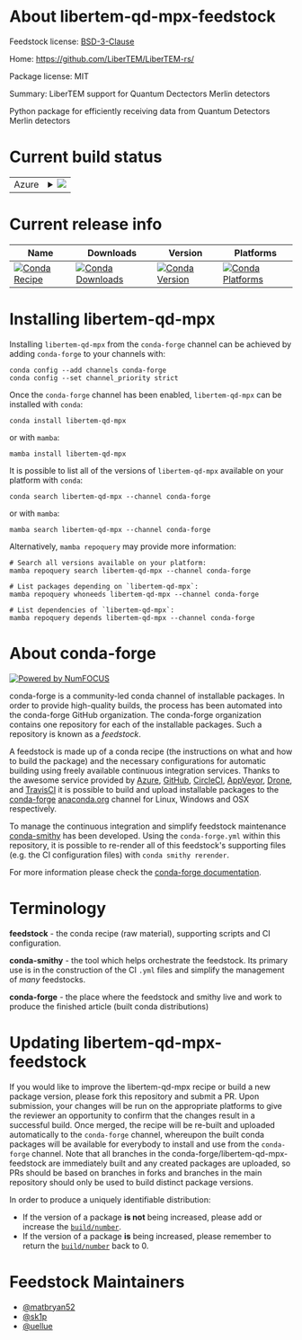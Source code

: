 About libertem-qd-mpx-feedstock
===============================

Feedstock license: [BSD-3-Clause](https://github.com/conda-forge/libertem-qd-mpx-feedstock/blob/main/LICENSE.txt)

Home: https://github.com/LiberTEM/LiberTEM-rs/

Package license: MIT

Summary: LiberTEM support for Quantum Dectectors Merlin detectors

Python package for efficiently receiving data
from Quantum Detectors Merlin detectors


Current build status
====================


<table>
    
  <tr>
    <td>Azure</td>
    <td>
      <details>
        <summary>
          <a href="https://dev.azure.com/conda-forge/feedstock-builds/_build/latest?definitionId=23413&branchName=main">
            <img src="https://dev.azure.com/conda-forge/feedstock-builds/_apis/build/status/libertem-qd-mpx-feedstock?branchName=main">
          </a>
        </summary>
        <table>
          <thead><tr><th>Variant</th><th>Status</th></tr></thead>
          <tbody><tr>
              <td>linux_64_python3.10.____cpython</td>
              <td>
                <a href="https://dev.azure.com/conda-forge/feedstock-builds/_build/latest?definitionId=23413&branchName=main">
                  <img src="https://dev.azure.com/conda-forge/feedstock-builds/_apis/build/status/libertem-qd-mpx-feedstock?branchName=main&jobName=linux&configuration=linux%20linux_64_python3.10.____cpython" alt="variant">
                </a>
              </td>
            </tr><tr>
              <td>linux_64_python3.11.____cpython</td>
              <td>
                <a href="https://dev.azure.com/conda-forge/feedstock-builds/_build/latest?definitionId=23413&branchName=main">
                  <img src="https://dev.azure.com/conda-forge/feedstock-builds/_apis/build/status/libertem-qd-mpx-feedstock?branchName=main&jobName=linux&configuration=linux%20linux_64_python3.11.____cpython" alt="variant">
                </a>
              </td>
            </tr><tr>
              <td>linux_64_python3.12.____cpython</td>
              <td>
                <a href="https://dev.azure.com/conda-forge/feedstock-builds/_build/latest?definitionId=23413&branchName=main">
                  <img src="https://dev.azure.com/conda-forge/feedstock-builds/_apis/build/status/libertem-qd-mpx-feedstock?branchName=main&jobName=linux&configuration=linux%20linux_64_python3.12.____cpython" alt="variant">
                </a>
              </td>
            </tr><tr>
              <td>linux_64_python3.9.____cpython</td>
              <td>
                <a href="https://dev.azure.com/conda-forge/feedstock-builds/_build/latest?definitionId=23413&branchName=main">
                  <img src="https://dev.azure.com/conda-forge/feedstock-builds/_apis/build/status/libertem-qd-mpx-feedstock?branchName=main&jobName=linux&configuration=linux%20linux_64_python3.9.____cpython" alt="variant">
                </a>
              </td>
            </tr><tr>
              <td>osx_64_python3.10.____cpython</td>
              <td>
                <a href="https://dev.azure.com/conda-forge/feedstock-builds/_build/latest?definitionId=23413&branchName=main">
                  <img src="https://dev.azure.com/conda-forge/feedstock-builds/_apis/build/status/libertem-qd-mpx-feedstock?branchName=main&jobName=osx&configuration=osx%20osx_64_python3.10.____cpython" alt="variant">
                </a>
              </td>
            </tr><tr>
              <td>osx_64_python3.11.____cpython</td>
              <td>
                <a href="https://dev.azure.com/conda-forge/feedstock-builds/_build/latest?definitionId=23413&branchName=main">
                  <img src="https://dev.azure.com/conda-forge/feedstock-builds/_apis/build/status/libertem-qd-mpx-feedstock?branchName=main&jobName=osx&configuration=osx%20osx_64_python3.11.____cpython" alt="variant">
                </a>
              </td>
            </tr><tr>
              <td>osx_64_python3.12.____cpython</td>
              <td>
                <a href="https://dev.azure.com/conda-forge/feedstock-builds/_build/latest?definitionId=23413&branchName=main">
                  <img src="https://dev.azure.com/conda-forge/feedstock-builds/_apis/build/status/libertem-qd-mpx-feedstock?branchName=main&jobName=osx&configuration=osx%20osx_64_python3.12.____cpython" alt="variant">
                </a>
              </td>
            </tr><tr>
              <td>osx_64_python3.9.____cpython</td>
              <td>
                <a href="https://dev.azure.com/conda-forge/feedstock-builds/_build/latest?definitionId=23413&branchName=main">
                  <img src="https://dev.azure.com/conda-forge/feedstock-builds/_apis/build/status/libertem-qd-mpx-feedstock?branchName=main&jobName=osx&configuration=osx%20osx_64_python3.9.____cpython" alt="variant">
                </a>
              </td>
            </tr><tr>
              <td>win_64_python3.10.____cpython</td>
              <td>
                <a href="https://dev.azure.com/conda-forge/feedstock-builds/_build/latest?definitionId=23413&branchName=main">
                  <img src="https://dev.azure.com/conda-forge/feedstock-builds/_apis/build/status/libertem-qd-mpx-feedstock?branchName=main&jobName=win&configuration=win%20win_64_python3.10.____cpython" alt="variant">
                </a>
              </td>
            </tr><tr>
              <td>win_64_python3.11.____cpython</td>
              <td>
                <a href="https://dev.azure.com/conda-forge/feedstock-builds/_build/latest?definitionId=23413&branchName=main">
                  <img src="https://dev.azure.com/conda-forge/feedstock-builds/_apis/build/status/libertem-qd-mpx-feedstock?branchName=main&jobName=win&configuration=win%20win_64_python3.11.____cpython" alt="variant">
                </a>
              </td>
            </tr><tr>
              <td>win_64_python3.12.____cpython</td>
              <td>
                <a href="https://dev.azure.com/conda-forge/feedstock-builds/_build/latest?definitionId=23413&branchName=main">
                  <img src="https://dev.azure.com/conda-forge/feedstock-builds/_apis/build/status/libertem-qd-mpx-feedstock?branchName=main&jobName=win&configuration=win%20win_64_python3.12.____cpython" alt="variant">
                </a>
              </td>
            </tr><tr>
              <td>win_64_python3.9.____cpython</td>
              <td>
                <a href="https://dev.azure.com/conda-forge/feedstock-builds/_build/latest?definitionId=23413&branchName=main">
                  <img src="https://dev.azure.com/conda-forge/feedstock-builds/_apis/build/status/libertem-qd-mpx-feedstock?branchName=main&jobName=win&configuration=win%20win_64_python3.9.____cpython" alt="variant">
                </a>
              </td>
            </tr>
          </tbody>
        </table>
      </details>
    </td>
  </tr>
</table>

Current release info
====================

| Name | Downloads | Version | Platforms |
| --- | --- | --- | --- |
| [![Conda Recipe](https://img.shields.io/badge/recipe-libertem--qd--mpx-green.svg)](https://anaconda.org/conda-forge/libertem-qd-mpx) | [![Conda Downloads](https://img.shields.io/conda/dn/conda-forge/libertem-qd-mpx.svg)](https://anaconda.org/conda-forge/libertem-qd-mpx) | [![Conda Version](https://img.shields.io/conda/vn/conda-forge/libertem-qd-mpx.svg)](https://anaconda.org/conda-forge/libertem-qd-mpx) | [![Conda Platforms](https://img.shields.io/conda/pn/conda-forge/libertem-qd-mpx.svg)](https://anaconda.org/conda-forge/libertem-qd-mpx) |

Installing libertem-qd-mpx
==========================

Installing `libertem-qd-mpx` from the `conda-forge` channel can be achieved by adding `conda-forge` to your channels with:

```
conda config --add channels conda-forge
conda config --set channel_priority strict
```

Once the `conda-forge` channel has been enabled, `libertem-qd-mpx` can be installed with `conda`:

```
conda install libertem-qd-mpx
```

or with `mamba`:

```
mamba install libertem-qd-mpx
```

It is possible to list all of the versions of `libertem-qd-mpx` available on your platform with `conda`:

```
conda search libertem-qd-mpx --channel conda-forge
```

or with `mamba`:

```
mamba search libertem-qd-mpx --channel conda-forge
```

Alternatively, `mamba repoquery` may provide more information:

```
# Search all versions available on your platform:
mamba repoquery search libertem-qd-mpx --channel conda-forge

# List packages depending on `libertem-qd-mpx`:
mamba repoquery whoneeds libertem-qd-mpx --channel conda-forge

# List dependencies of `libertem-qd-mpx`:
mamba repoquery depends libertem-qd-mpx --channel conda-forge
```


About conda-forge
=================

[![Powered by
NumFOCUS](https://img.shields.io/badge/powered%20by-NumFOCUS-orange.svg?style=flat&colorA=E1523D&colorB=007D8A)](https://numfocus.org)

conda-forge is a community-led conda channel of installable packages.
In order to provide high-quality builds, the process has been automated into the
conda-forge GitHub organization. The conda-forge organization contains one repository
for each of the installable packages. Such a repository is known as a *feedstock*.

A feedstock is made up of a conda recipe (the instructions on what and how to build
the package) and the necessary configurations for automatic building using freely
available continuous integration services. Thanks to the awesome service provided by
[Azure](https://azure.microsoft.com/en-us/services/devops/), [GitHub](https://github.com/),
[CircleCI](https://circleci.com/), [AppVeyor](https://www.appveyor.com/),
[Drone](https://cloud.drone.io/welcome), and [TravisCI](https://travis-ci.com/)
it is possible to build and upload installable packages to the
[conda-forge](https://anaconda.org/conda-forge) [anaconda.org](https://anaconda.org/)
channel for Linux, Windows and OSX respectively.

To manage the continuous integration and simplify feedstock maintenance
[conda-smithy](https://github.com/conda-forge/conda-smithy) has been developed.
Using the ``conda-forge.yml`` within this repository, it is possible to re-render all of
this feedstock's supporting files (e.g. the CI configuration files) with ``conda smithy rerender``.

For more information please check the [conda-forge documentation](https://conda-forge.org/docs/).

Terminology
===========

**feedstock** - the conda recipe (raw material), supporting scripts and CI configuration.

**conda-smithy** - the tool which helps orchestrate the feedstock.
                   Its primary use is in the construction of the CI ``.yml`` files
                   and simplify the management of *many* feedstocks.

**conda-forge** - the place where the feedstock and smithy live and work to
                  produce the finished article (built conda distributions)


Updating libertem-qd-mpx-feedstock
==================================

If you would like to improve the libertem-qd-mpx recipe or build a new
package version, please fork this repository and submit a PR. Upon submission,
your changes will be run on the appropriate platforms to give the reviewer an
opportunity to confirm that the changes result in a successful build. Once
merged, the recipe will be re-built and uploaded automatically to the
`conda-forge` channel, whereupon the built conda packages will be available for
everybody to install and use from the `conda-forge` channel.
Note that all branches in the conda-forge/libertem-qd-mpx-feedstock are
immediately built and any created packages are uploaded, so PRs should be based
on branches in forks and branches in the main repository should only be used to
build distinct package versions.

In order to produce a uniquely identifiable distribution:
 * If the version of a package **is not** being increased, please add or increase
   the [``build/number``](https://docs.conda.io/projects/conda-build/en/latest/resources/define-metadata.html#build-number-and-string).
 * If the version of a package **is** being increased, please remember to return
   the [``build/number``](https://docs.conda.io/projects/conda-build/en/latest/resources/define-metadata.html#build-number-and-string)
   back to 0.

Feedstock Maintainers
=====================

* [@matbryan52](https://github.com/matbryan52/)
* [@sk1p](https://github.com/sk1p/)
* [@uellue](https://github.com/uellue/)

